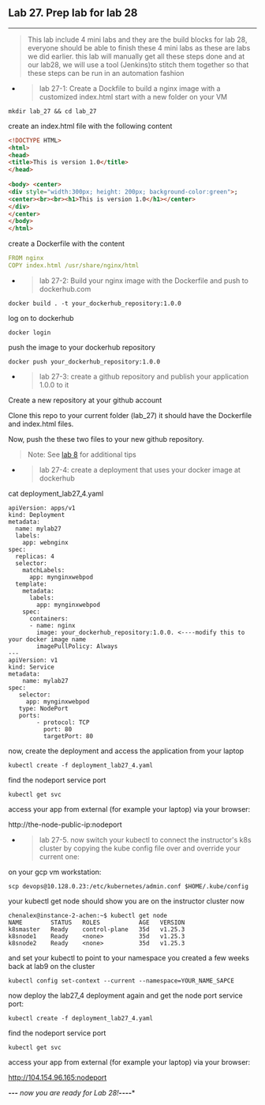 ## Lab 27. Prep lab for lab 28
___
> This lab include 4 mini labs and they are the build blocks for lab 28, everyone should be able to finish these 4 mini labs as these are labs we did earlier. this lab will manually get all these steps done and at our lab28, we will use a tool (Jenkins)to stitch them together so that these steps can be run in an automation fashion


* >lab 27-1: Create a Dockfile to build a nginx image with a customized index.html
start with a new folder on your VM
```
mkdir lab_27 && cd lab_27
```
create an index.html file with the following content
```html
<!DOCTYPE HTML> 
<html> 
<head> 
<title>This is version 1.0</title> 
</head> 
 
<body> <center>
<div style="width:300px; height: 200px; background-color:green">;
<center><br><br><h1>This is version 1.0</h1></center>
</div> 
</center>
</body> 
</html> 
```
create a Dockerfile with the content
```yaml
FROM nginx
COPY index.html /usr/share/nginx/html
```

* >lab 27-2: Build your nginx image with the Dockerfile and push to dockerhub.com

```
docker build . -t your_dockerhub_repository:1.0.0
```
log on to dockerhub

```
docker login
```
push the image to your dockerhub repository

```
docker push your_dockerhub_repository:1.0.0
```

* >lab 27-3: create a github repository and publish your application 1.0.0 to it

Create a new repository at your github account

Clone this repo to your current folder (lab_27) it should have the Dockerfile and index.html files.

Now, push the these two files to your new github repository.  

> Note: See [lab 8](https://github.com/alexchenuw/devopslabs/tree/main/Lab-8) for additional tips

* >lab 27-4: create a deployment that uses your docker image at dockerhub

cat deployment_lab27_4.yaml

```shell
apiVersion: apps/v1
kind: Deployment
metadata:
  name: mylab27
  labels:
    app: webnginx
spec:
  replicas: 4
  selector:
    matchLabels:
      app: mynginxwebpod
  template:
    metadata:
      labels:
        app: mynginxwebpod
    spec:
      containers:
      - name: nginx
        image: your_dockerhub_repository:1.0.0. <----modify this to your docker image name
        imagePullPolicy: Always 
---
apiVersion: v1 
kind: Service 
metadata: 
    name: mylab27 
spec: 
   selector: 
     app: mynginxwebpod 
   type: NodePort
   ports: 
        - protocol: TCP 
          port: 80 
          targetPort: 80 
```

now, create the deployment and access the application from your laptop

```
kubectl create -f deployment_lab27_4.yaml
```
find the nodeport service port
```
kubectl get svc
```
access your app from external (for example your laptop) via your browser:

http://the-node-public-ip:nodeport


* >lab 27-5. now switch your kubectl to connect the instructor's k8s cluster by copying the kube config file over and override your current one:

on your gcp vm workstation: 

```
scp devops@10.128.0.23:/etc/kubernetes/admin.conf $HOME/.kube/config
```

your kubectl get node should show you are on the instructor cluster now
```
chenalex@instance-2-achen:~$ kubectl get node
NAME        STATUS   ROLES           AGE   VERSION
k8smaster   Ready    control-plane   35d   v1.25.3
k8snode1    Ready    <none>          35d   v1.25.3
k8snode2    Ready    <none>          35d   v1.25.3
```
and set your kubectl to point to your namespace you created a few weeks back at lab9 on the cluster

```
kubectl config set-context --current --namespace=YOUR_NAME_SAPCE
```

now deploy the lab27_4 deployment again and get the node port service port:
```
kubectl create -f deployment_lab27_4.yaml
```
find the nodeport service port
```
kubectl get svc
```
access your app from external (for example your laptop) via your browser:

http://104.154.96.165:nodeport

****---*** now you are ready for Lab 28!***----***

